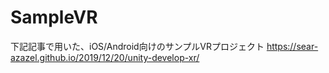 # SampleVR

下記記事で用いた、iOS/Android向けのサンプルVRプロジェクト
https://sear-azazel.github.io/2019/12/20/unity-develop-xr/

